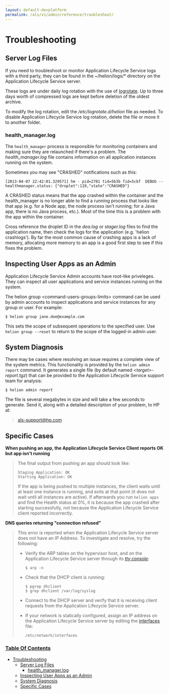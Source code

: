 ```yaml
---
layout: default-devplatform
permalink: /als/v1/admin/reference/troubleshoot/
---
```

<!--PUBLISHED-->

Troubleshooting[](#troubleshooting "Permalink to this headline")
=================================================================

Server Log Files[](#server-log-files "Permalink to this headline")
-------------------------------------------------------------------

If you need to troubleshoot or monitor Application Lifecycle Service logs with a third party,
they can be found in the \~/helion/logs/\* directory on the Application Lifecycle Service
server.

These logs are under daily log rotation with the use of
[logrotate](http://manpages.ubuntu.com/manpages/man8/logrotate.8).
Up to three days worth of compressed logs are kept before deletion of
the oldest archive.

To modify the log rotation, edit the */etc/logrotate.d/helion* file as
needed. To disable Application Lifecycle Service log rotation, delete the file or move it to
another folder.

### health\_manager.log[](#health-manager-log "Permalink to this headline")

The `health_manager` process is responsible for
monitoring containers and making sure they are relaunched if there's a
problem. The *health\_manager.log* file contains information on all
application instances running on the system.

Sometimes you may see "CRASHED" notifications such as this:

    [2013-04-07 22:42:01.329571] hm - pid=2701 tid=5b3b fid=5cbf  DEBUG -- healthmanager.status: {"droplet":119,"state":"CRASHED"}

A CRASHED status means that the app crashed within the container and the
health\_manager is no longer able to find a running process that looks
like that app (e.g. for a Node app, the node process isn't running; for
a Java app, there is no Java process, etc.). Most of the time this is a
problem with the app within the container.

Cross reference the droplet ID in the *dea.log* or *stager.log* files to
find the application name, then check the logs for the application (e.g.
'helion crashlogs'). By far the most common cause of crashing apps is
a lack of memory, allocating more memory to an app is a good first step
to see if this fixes the problem.

Inspecting User Apps as an Admin[](#inspecting-user-apps-as-an-admin "Permalink to this headline")
---------------------------------------------------------------------------------------------------

Application Lifecycle Service Admin accounts have root-like priveleges. They can inspect all
user applications and service instances running on the system.

The helion group \<command-users-groups-limits\> command can be used
by admin accounts to inspect applications and service instances for any
group or user. For example:

    $ helion group jane.doe@example.com

This sets the scope of subsequent operations to the specified user. Use
`helion group --reset` to return to the scope of
the logged-in admin user.

System Diagnosis[](#system-diagnosis "Permalink to this headline")
-------------------------------------------------------------------

There may be cases where resolving an issue requires a complete view of
the system metrics. This functionality is provided by the
`helion admin report` command. It generates a
single file (by default named *\<target\>-report.tgz*) that can be
provided to the Application Lifecycle Service support team for analysis:

    $ helion admin report

The file is several megabytes in size and will take a few seconds to
generate. Send it, along with a detailed description of your problem, to
HP at:

> [als-support@hp.com](mailto:als-support@hp.com)

Specific Cases[](#specific-cases "Permalink to this headline")
---------------------------------------------------------------

**When pushing an app, the Application Lifecycle Service Client reports OK but app isn't
running**

> The final output from pushing an app should look like:
>
>     Staging Application: OK
>     Starting Application: OK
>
> If the app is being pushed to multiple instances, the client waits
> until at least one instance is running, and exits at that point (it
> does not wait until all instances are active). If afterwards you run
> `helion apps` and find the Health status at 0%,
> it is because the app crashed after starting successfully, not because
> the Application Lifecycle Service client reported incorrectly.

**DNS queries returning "connection refused"**

> This error is reported when the Application Lifecycle Service server does not have an IP
> Address. To investigate and resolve, try the following:
>
> -   Verify the ARP tables on the hypervisor host, and on the Application Lifecycle Service
>     server through its [*tty
>     console*](/als/v1/user/reference/glossary/#term-tty-console):
>
>         $ arp -n
>
> -   Check that the DHCP client is running:
>
>         $ pgrep dhclient
>         $ grep dhclient /var/log/syslog
>
> -   Connect to the DHCP server and verify that it is receiving client
>     requests from the Application Lifecycle Service server.
>
> -   If your network is statically configured, assign an IP address on
>     the Application Lifecycle Service server by editing the
>     [interfaces](http://manpages.ubuntu.com/manpages/man5/interfaces.5)
>     file:
>
>         /etc/network/interfaces
>
### [Table Of Contents](/als/v1/index-2/)

-   [Troubleshooting](#)
    -   [Server Log Files](#server-log-files)
        -   [health\_manager.log](#health-manager-log)
    -   [Inspecting User Apps as an
        Admin](#inspecting-user-apps-as-an-admin)
    -   [System Diagnosis](#system-diagnosis)
    -   [Specific Cases](#specific-cases)


